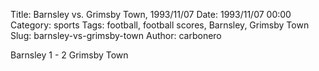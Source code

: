 Title: Barnsley vs. Grimsby Town, 1993/11/07
Date: 1993/11/07 00:00
Category: sports
Tags: football, football scores, Barnsley, Grimsby Town
Slug: barnsley-vs-grimsby-town
Author: carbonero


Barnsley 1 - 2 Grimsby Town
